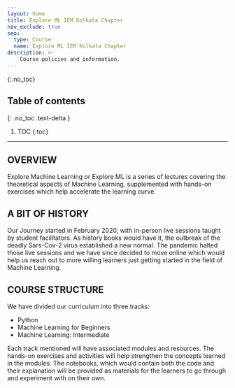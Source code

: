 ```yaml
---
layout: home
title: Explore ML IEM Kolkata Chapter
nav_exclude: true
seo:
  type: Course
  name: Explore ML IEM Kolkata Chapter
description: >-
    Course policies and information.
---
```



{:.no_toc}

## Table of contents
{: .no_toc .text-delta }

1. TOC
{:toc}

---

## OVERVIEW
Explore Machine Learning or Explore ML is a series of lectures covering the theoretical aspects of Machine Learning, supplemented with hands-on exercises which help accelerate the learning curve.

## A BIT OF HISTORY
Our Journey started in February 2020, with in-person live sessions taught by student facilitators. As history books would have it, the outbreak of the deadly Sars-Cov-2 virus established a new normal. The pandemic halted those live sessions and we have since decided to move online which would help us reach out to more willing learners just getting started in the field of Machine Learning. 

## COURSE STRUCTURE
We have divided our curriculum into three tracks: 

* Python 
* Machine Learning for Beginners
* Machine Learning: Intermediate

Each track mentioned will have associated modules and resources. The hands-on exercises and activities will help strengthen the concepts learned in the modules. The notebooks, which would contain both the code and their explanation will be provided as materials for the learners to go through and experiment with on their own. 